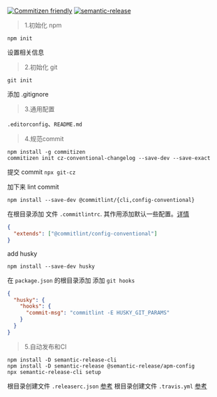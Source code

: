 [![Commitizen friendly](https://img.shields.io/badge/commitizen-friendly-brightgreen.svg)](http://commitizen.github.io/cz-cli/)
[![semantic-release](https://img.shields.io/badge/%20%20%F0%9F%93%A6%F0%9F%9A%80-semantic--release-e10079.svg)](https://github.com/semantic-release/semantic-release)

> 1.初始化 npm

```
npm init
```
设置相关信息

> 2.初始化 git

```
git init
```
添加 .gitignore

> 3.通用配置

`.editorconfig`、`README.md`

> 4.规范commit

```
npm install -g commitizen
commitizen init cz-conventional-changelog --save-dev --save-exact
```
提交 commit `npx git-cz`

加下来 lint commit
```
npm install --save-dev @commitlint/{cli,config-conventional}
```

在根目录添加 文件 `.commitlintrc`. 其作用添加默认一些配置。[详情](https://github.com/conventional-changelog/commitlint/blob/master/@commitlint/config-conventional/index.js)

```json
{
  "extends": ["@commitlint/config-conventional"]
}

```

add husky
```
npm install --save-dev husky
```

在 `package.json` 的根目录添加 添加 `git hooks`

``` json
{
  "husky": {
    "hooks": {
      "commit-msg": "commitlint -E HUSKY_GIT_PARAMS"
    }  
  }
}
```

> 5.自动发布和CI

```shell
npm install -D semantic-release-cli
npm install -D semantic-release @semantic-release/apm-config
npx semantic-release-cli setup

```
根目录创建文件 `.releaserc.json` [参考](https://github.com/semantic-release/apm-config)
根目录创建文件 `.travis.yml` [参考](https://github.com/semantic-release/semantic-release/blob/master/docs/recipes/travis.md)
